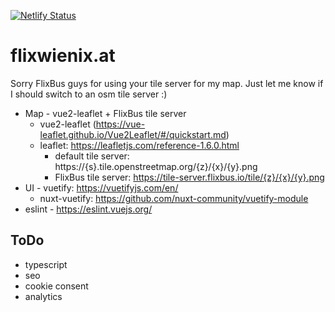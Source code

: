 [![Netlify Status](https://api.netlify.com/api/v1/badges/abc5bc6d-772d-443a-9756-8f086686e6e0/deploy-status)](https://app.netlify.com/sites/hungry-jones-c6ded0/deploys)

# flixwienix.at

Sorry FlixBus guys for using your tile server for my map. Just let me know if I should switch to an osm tile server :)

* Map - vue2-leaflet + FlixBus tile server
    * vue2-leaflet (https://vue-leaflet.github.io/Vue2Leaflet/#/quickstart.md)
    * leaflet: https://leafletjs.com/reference-1.6.0.html
        * default tile server: https://{s}.tile.openstreetmap.org/{z}/{x}/{y}.png
        * FlixBus tile server: https://tile-server.flixbus.io/tile/{z}/{x}/{y}.png
* UI - vuetify: https://vuetifyjs.com/en/
    *  nuxt-vuetify: https://github.com/nuxt-community/vuetify-module
* eslint - https://eslint.vuejs.org/

## ToDo

* typescript
* seo
* cookie consent
* analytics